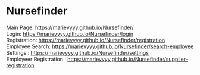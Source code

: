 # Nursefinder

Main Page: https://marievyyy.github.io/Nursefinder/ <br/>
Login: https://marievyyy.github.io/Nursefinder/login <br/>
Registration: https://marievyyy.github.io/Nursefinder/registration <br/>
Employee Search: https://marievyyy.github.io/Nursefinder/search-employee <br/>
Settings : https://marievyyy.github.io/Nursefinder/settings <br/>
Employeer Registration : https://marievyyy.github.io/Nursefinder/supplier-registration

